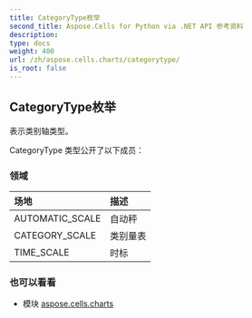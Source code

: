 ```yaml
---
title: CategoryType枚举
second_title: Aspose.Cells for Python via .NET API 参考资料
description:
type: docs
weight: 400
url: /zh/aspose.cells.charts/categorytype/
is_root: false
---
```

## CategoryType枚举
表示类别轴类型。



CategoryType 类型公开了以下成员：

### 领域
|场地|描述|
| :- | :- |
| AUTOMATIC_SCALE |自动秤|
| CATEGORY_SCALE |类别量表|
| TIME_SCALE |时标|



### 也可以看看
* 模块 [aspose.cells.charts](..)
